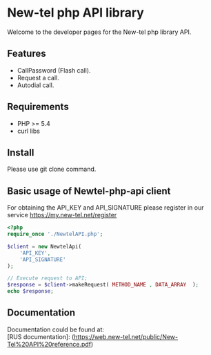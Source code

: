 # New-tel php API library 

Welcome to the developer pages for the New-tel php library API. 

## Features 

* CallPassword (Flash call).
* Request a call.
* Autodial call.    

## Requirements
* PHP >= 5.4
* curl libs

## Install

Please use git clone command.

## Basic usage of Newtel-php-api client

For obtaining the API_KEY and API_SIGNATURE please register in our service https://my.new-tel.net/register

```php
<?php
require_once './NewtelAPI.php';

$client = new NewtelApi(
    'API_KEY',
    'API_SIGNATURE'
);

// Execute request to API;
$response = $client->makeRequest( METHOD_NAME , DATA_ARRAY  );
echo $response;
```

## Documentation

Documentation could be found at:    
[RUS documentation]: (https://web.new-tel.net/public/New-Tel%20API%20reference.pdf)    



